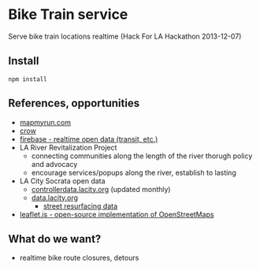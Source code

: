 # Bike Train service

Serve bike train locations realtime (Hack For LA Hackathon 2013-12-07)

## Install

```
npm install
```
## References, opportunities

- [mapmyrun.com](http://mapmyrun.com/)
- [crow](http://solid.it.cx/bikemap2)
- [firebase - realtime open data (transit, etc.)](http://firebase.com/)
- LA River Revitalization Project
  - connecting communities along the length of the river thorugh policy and advocacy
  - encourage services/popups along the river, establish to lasting
- LA City Socrata open data
  - [controllerdata.lacity.org](http://controllerdata.lacity.org) (updated monthly)
  - [data.lacity.org](http://data.lacity.org)
    - [street resurfacing data](https://data.lacity.org/Geographic-Information/Street-Resurfacing-Projects-Fiscal-Year-2013-2014-/qj6r-5v4t)
- [leaflet.js - open-source implementation of OpenStreetMaps](leafletjs.con)

## What do we want?

- realtime bike route closures, detours
